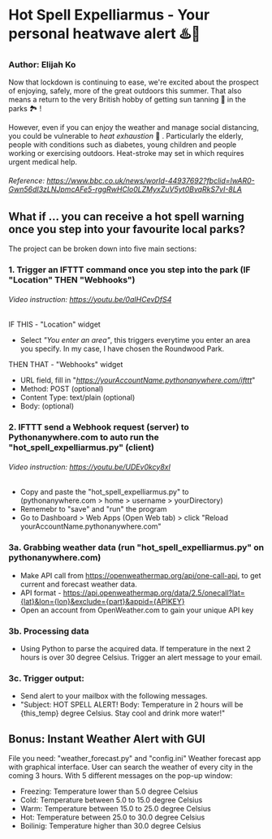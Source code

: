 # Hot Spell Expelliarmus - Your personal heatwave alert ♨️📱
### Author: Elijah Ko

Now that lockdown is continuing to ease, we're excited about the prospect of enjoying, safely, more of the great outdoors this summer. That also means a return to the very British hobby of getting sun tanning 🔆 in the parks 🏞 !

However, even if you can enjoy the weather and manage social distancing, you could be vulnerable to *heat exhaustion* 🥵 . Particularly the elderly, people with conditions such as diabetes, young children and people working or exercising outdoors. Heat-stroke may set in which requires urgent medical help.

###### Reference: https://www.bbc.co.uk/news/world-44937692?fbclid=IwAR0-Gwn56dI3zLNJpmcAFe5-rggRwHClo0LZMyxZuV5yt0BvqRkS7vI-8LA

## What if ... you can receive a hot spell warning once you step into your favourite local parks?

The project can be broken down into five main sections:

### 1. Trigger an IFTTT command once you step into the park (IF "Location" THEN "Webhooks")
###### Video instruction: https://youtu.be/0aIHCevDfS4
IF THIS - "Location" widget
- Select *"You enter an area"*, this triggers everytime you enter an area you specify. In my case, I have chosen the Roundwood Park.

THEN THAT - "Webhooks" widget
- URL field, fill in "*https://yourAccountName.pythonanywhere.com/ifttt*"
- Method: POST (optional)
- Content Type: text/plain (optional)
- Body: (optional)
    
### 2. IFTTT send a Webhook request (server) to Pythonanywhere.com to auto run the "hot_spell_expelliarmus.py" (client)
###### Video instruction: https://youtu.be/UDEv0kcy8xI
- Copy and paste the "hot_spell_expelliarmus.py" to (pythonanywhere.com > home > username > yourDirectory)
- Rememebr to "save" and "run" the program
- Go to Dashboard > Web Apps (Open Web tab) > click "Reload yourAccountName.pythonanywhere.com"
   
### 3a. Grabbing weather data (run "hot_spell_expelliarmus.py" on pythonanywhere.com)
- Make API call from https://openweathermap.org/api/one-call-api, to get current and forecast weather data.
- API format - https://api.openweathermap.org/data/2.5/onecall?lat={lat}&lon={lon}&exclude={part}&appid={APIKEY}
- Open an account from OpenWeather.com to gain your unique API key

### 3b. Processing data
- Using Python to parse the acquired data. If temperature in the next 2 hours is over 30 degree Celsius. Trigger an alert message to your email.

### 3c. Trigger output:
- Send alert to your mailbox with the following messages.
- "Subject: HOT SPELL ALERT! Body: Temperature in 2 hours will be {this_temp} degree Celsius. Stay cool and drink more water!"

## Bonus: Instant Weather Alert with GUI
File you need: "weather_forecast.py" and "config.ini"
Weather forecast app with graphical interface. User can search the weather of every city in the coming 3 hours.
With 5 different messages on the pop-up window:
- Freezing: Temperature lower than 5.0 degree Celsius
- Cold: Temperature between 5.0 to 15.0 degree Celsius
- Warm: Temperature between 15.0 to 25.0 degree Celsius
- Hot: Temperature between 25.0 to 30.0 degree Celsius
- Boilinig: Temperature higher than 30.0 degree Celsius

